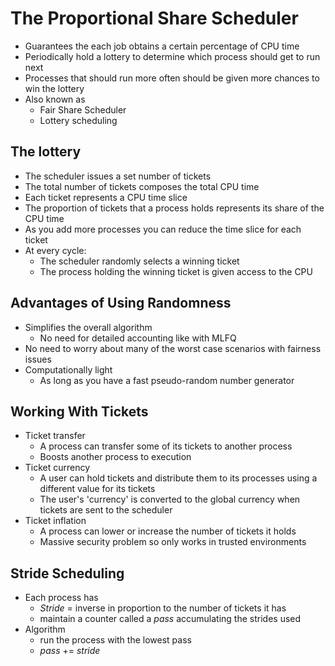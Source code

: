 # The Proportional Share Scheduler

- Guarantees the each job obtains a certain percentage of CPU time
- Periodically hold a lottery to determine which process should get to run next
- Processes that should run more often should be given more chances to win the lottery
- Also known as 
	- Fair Share Scheduler
	- Lottery scheduling

## The lottery
- The scheduler issues a set number of tickets
- The total number of tickets composes the total CPU time
- Each ticket represents a CPU time slice
- The proportion of tickets that a process holds represents its share of the CPU time
- As you add more processes you can reduce the time slice for each ticket
- At every cycle:
	- The scheduler randomly selects a winning ticket
	- The process holding the winning ticket is given access to the CPU

## Advantages of Using Randomness
- Simplifies the overall algorithm 
	- No need for detailed accounting like with MLFQ
- No need to worry about many of the worst case scenarios with fairness issues
- Computationally light
	- As long as you have a fast pseudo-random number generator


## Working With Tickets
- Ticket transfer
	- A process can transfer some of its tickets to another process
	- Boosts another process to execution
- Ticket currency
	- A user can hold tickets and distribute them to its processes using a different value for its tickets
	- The user's 'currency' is converted to the global currency when tickets are sent to the scheduler
- Ticket inflation
	- A process can lower or increase the number of tickets it holds
	- Massive security problem so only works in trusted environments 


## Stride Scheduling
- Each process has 
	- *Stride* = inverse in proportion to the number of tickets it has
	- maintain a counter called a *pass* accumulating the strides used
- Algorithm
	- run the process with the lowest pass
	- *pass* += *stride*



